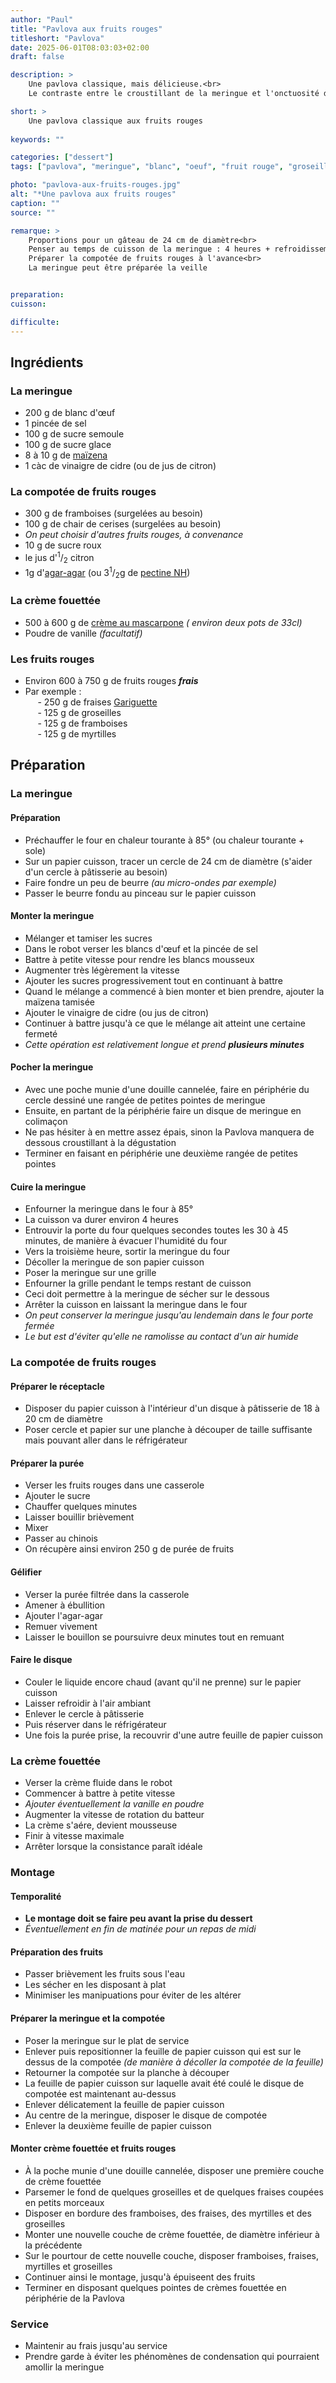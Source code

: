 ```yaml
---
author: "Paul"
title: "Pavlova aux fruits rouges"
titleshort: "Pavlova"
date: 2025-06-01T08:03:03+02:00
draft: false

description: >
    Une pavlova classique, mais délicieuse.<br>
    Le contraste entre le croustillant de la meringue et l'onctuosité de la crème fouettée en fait un dessert apprécié de tous.

short: >
    Une pavlova classique aux fruits rouges
    
keywords: ""

categories: ["dessert"]
tags: ["pavlova", "meringue", "blanc", "oeuf", "fruit rouge", "groseille", "myrtille", "framboise", "fraise", "compotée", "crème fraîche", "mascarpone"]

photo: "pavlova-aux-fruits-rouges.jpg"
alt: "*Une pavlova aux fruits rouges"
caption: ""
source: ""

remarque: >
    Proportions pour un gâteau de 24 cm de diamètre<br>
    Penser au temps de cuisson de la meringue : 4 heures + refroidissement !<br>
    Préparer la compotée de fruits rouges à l'avance<br>
    La meringue peut être préparée la veille


preparation: 
cuisson: 

difficulte:
---
```



## Ingrédients
### La meringue
- 200 g de blanc d'&oelig;uf
- 1 pincée de sel
- 100 g de sucre semoule
- 100 g de sucre glace
- 8 à 10 g de [maïzena](https://www.maizena.fr/p/fleur-de-ma%C3%AFs-400g.html/08712100338694)
- 1 càc de vinaigre de cidre (ou de jus de citron)
### La compotée de fruits rouges
- 300 g de framboises (surgelées au besoin)
- 100 g de chair de cerises (surgelées au besoin)
- *On peut choisir d'autres fruits rouges, à convenance*
- 10 g de sucre roux
- le jus d'<sup>1</sup>/<sub>2</sub> citron
- 1g d'[agar-agar](https://fr.wikipedia.org/wiki/Agar-agar) (ou 3<sup>1</sup>/<sub>2</sub>g de [pectine NH](https://lafrenchpatissiere.com/tout-savoir-sur-la-pectine-nh))
### La crème fouettée
- 500 à 600 g de [crème au mascarpone](https://www.elle-et-vire.com/fr/fr/creme/produits/la-creme-au-mascarpone/) *( environ deux pots de 33cl)*
- Poudre de vanille *(facultatif)*
### Les fruits rouges
- Environ 600 à 750 g de fruits rouges ***frais***
- Par exemple :  
&nbsp;&nbsp;&nbsp;&nbsp; - 250 g de fraises [Gariguette](https://fraisesdefrance.fr/les-varietes-savoureuses/gariguette/)  
&nbsp;&nbsp;&nbsp;&nbsp; - 125 g de groseilles  
&nbsp;&nbsp;&nbsp;&nbsp; - 125 g de framboises  
&nbsp;&nbsp;&nbsp;&nbsp; - 125 g de myrtilles

## Préparation
### La meringue
#### Préparation
- Préchauffer le four en chaleur tourante à 85° (ou chaleur tourante + sole)
- Sur un papier cuisson, tracer un cercle de 24 cm de diamètre (s'aider d'un cercle à pâtisserie au besoin)
- Faire fondre un peu de beurre *(au micro-ondes par exemple)*
- Passer le beurre fondu au pinceau sur le papier cuisson
#### Monter la meringue
- Mélanger et tamiser les sucres
- Dans le robot verser les blancs d'&oelig;uf et la pincée de sel
- Battre à petite vitesse pour rendre les blancs mousseux
- Augmenter très légèrement la vitesse 
- Ajouter les sucres progressivement tout en continuant à battre
- Quand le mélange a commencé à bien monter et bien prendre, ajouter la maïzena tamisée
- Ajouter le vinaigre de cidre (ou jus de citron)
- Continuer à battre jusqu'à ce que le mélange ait atteint une certaine fermeté
- *Cette opération est relativement longue et prend* ***plusieurs minutes***
#### Pocher la meringue
- Avec une poche munie d'une douille cannelée, faire en périphérie du cercle dessiné une rangée de petites pointes de meringue
- Ensuite, en partant de la périphérie faire un disque de meringue en colimaçon
- Ne pas hésiter à en mettre assez épais, sinon la Pavlova manquera de dessous croustillant à la dégustation
- Terminer en faisant en périphérie une deuxième rangée de petites pointes
#### Cuire la meringue
- Enfourner la meringue dans le four à 85°
- La cuisson va durer environ 4 heures
- Entrouvir la porte du four quelques secondes toutes les 30 à 45 minutes, de manière à évacuer l'humidité du four
- Vers la troisième heure, sortir la meringue du four
- Décoller la meringue de son papier cuisson
- Poser la meringue sur une grille
- Enfourner la grille pendant le temps restant de cuisson
- Ceci doit permettre à la meringue de sécher sur le dessous
- Arrêter la cuisson en laissant la meringue dans le four
- *On peut conserver la meringue jusqu'au lendemain dans le four porte fermée* 
- *Le but est d'éviter qu'elle ne ramolisse au contact d'un air humide*

### La compotée de fruits rouges
#### Préparer le réceptacle
- Disposer du papier cuisson à l'intérieur d'un disque à pâtisserie de 18 à 20 cm de diamètre
- Poser cercle et papier sur une planche à découper de taille suffisante mais pouvant aller dans le réfrigérateur
#### Préparer la purée
- Verser les fruits rouges dans une casserole
- Ajouter le sucre
- Chauffer quelques minutes
- Laisser bouillir brièvement
- Mixer
- Passer au chinois
- On récupère ainsi environ 250 g de purée de fruits
#### Gélifier
- Verser la purée filtrée dans la casserole
- Amener à ébullition
- Ajouter l'agar-agar
- Remuer vivement
- Laisser le bouillon se poursuivre deux minutes tout en remuant
#### Faire le disque 
- Couler le liquide encore chaud (avant qu'il ne prenne) sur le papier cuisson
- Laisser refroidir à l'air ambiant
- Enlever le cercle à pâtisserie
- Puis réserver dans le réfrigérateur
- Une fois la purée prise, la recouvrir d'une autre feuille de papier cuisson
### La crème fouettée
- Verser la crème fluide dans le robot
- Commencer à battre à petite vitesse
- *Ajouter éventuellement la vanille en poudre*
- Augmenter la vitesse de rotation du batteur
- La crème s'aére, devient mousseuse
- Finir à vitesse maximale
- Arrêter lorsque la consistance paraît idéale
### Montage
#### Temporalité
- **Le montage doit se faire peu avant la prise du dessert**
- *Éventuellement en fin de matinée pour un repas de midi*
#### Préparation des fruits
- Passer brièvement les fruits sous l'eau
- Les sécher en les disposant à plat
- Minimiser les manipuations pour éviter de les altérer
#### Préparer la meringue et la compotée
- Poser la meringue sur le plat de service
- Enlever puis repositionner la feuille de papier cuisson qui est sur le dessus de la compotée *(de manière à décoller la compotée de la feuille)*
- Retourner la compotée sur la planche à découper
- La feuille de papier cuisson sur laquelle avait été coulé le disque de compotée est maintenant au-dessus
- Enlever délicatement la feuille de papier cuisson
- Au centre de la meringue, disposer le disque de compotée
- Enlever la deuxième feuille de papier cuisson
#### Monter crème fouettée et fruits rouges
- À la poche munie d'une douille cannelée, disposer une première couche de crème fouettée
- Parsemer le fond de quelques groseilles et de quelques fraises coupées en petits morceaux
- Disposer en bordure des framboises, des fraises, des myrtilles et des groseilles
- Monter une nouvelle couche de crème fouettée, de diamètre inférieur à la précédente
- Sur le pourtour de cette nouvelle couche, disposer framboises, fraises, myrtilles et groseilles
- Continuer ainsi le montage, jusqu'à épuiseent des fruits
- Terminer en disposant quelques pointes de crèmes fouettée en périphérie de la Pavlova
### Service
- Maintenir au frais jusqu'au service
- Prendre garde à éviter les phénomènes de condensation qui pourraient amollir la meringue